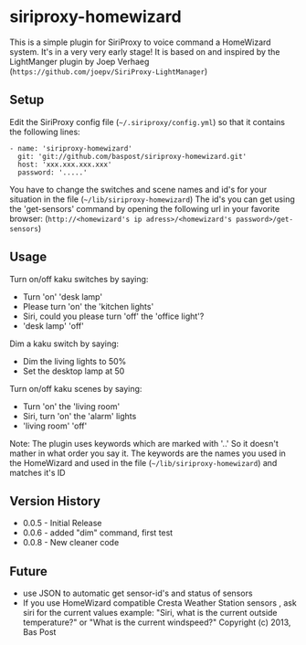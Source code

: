 siriproxy-homewizard
====================

This is a simple plugin for SiriProxy to voice command a HomeWizard system.
It's in a very very early stage!
It is based on and inspired by the LightManger plugin by Joep Verhaeg
(`https://github.com/joepv/SiriProxy-LightManager`)


Setup
-----

Edit the SiriProxy config file (`~/.siriproxy/config.yml`) so that it contains the following lines:

	- name: 'siriproxy-homewizard'
	  git: 'git://github.com/baspost/siriproxy-homewizard.git'
	  host: 'xxx.xxx.xxx.xxx'
	  password: '.....'

You have to change the switches and scene names and id's for your situation in the file (`~/lib/siriproxy-homewizard`)
The id's you can get using the 'get-sensors' command by opening the following url in your favorite browser:
(`http://<homewizard's ip adress>/<homewizard's password>/get-sensors`)


Usage
-----
Turn on/off kaku switches by saying:
* Turn 'on' 'desk lamp'
* Please turn 'on' the 'kitchen lights'
* Siri, could you please turn 'off' the 'office light'?
* 'desk lamp' 'off'

Dim a kaku switch by saying:
* Dim the living lights to 50%
* Set the desktop lamp at 50

Turn on/off kaku scenes by saying:
* Turn 'on' the 'living room'
* Siri, turn 'on' the 'alarm' lights
* 'living room' 'off'

Note:
The plugin uses keywords which are marked with '..' So it doesn't mather in what order you say it.
The keywords are the names you used in the HomeWizard and used in the file (`~/lib/siriproxy-homewizard`)
and matches it's ID


Version History
---------
* 0.0.5 - Initial Release
* 0.0.6 - added "dim" command, first test
* 0.0.8 - New cleaner code


Future
------
* use JSON to automatic get sensor-id's and status of sensors
* If you use HomeWizard compatible Cresta Weather Station sensors , ask siri for the current values
  example: "Siri, what is the current outside temperature?" or "What is the current windspeed?"
Copyright (c) 2013, Bas Post
